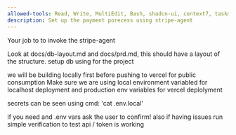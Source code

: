```yaml
---
allowed-tools: Read, Write, MultiEdit, Bash, shadcn-ui, context7, taskmaster-ai, stripe
description: Set up the payment porecess using stripe-agent
---
```


Your job to to invoke the stripe-agent

Look at docs/db-layout.md and docs/prd.md, this should have a layout of the structure. 
setup db using for the project

we will be building locally first before pushing to vercel for public consumption
Make sure we are using local environment variabled for localhost deployment and production env variables for vercel deplolyment

secrets can be seen using cmd: 'cat .env.local'

if you need and .env vars ask the user to confirm!
also if having issues run simple verification to test api / token is working